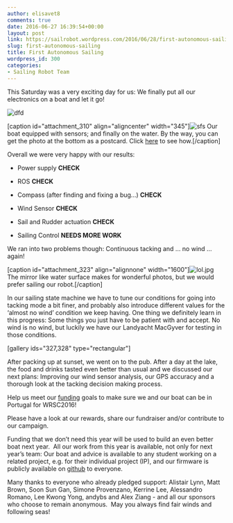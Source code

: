 ```yaml
---
author: elisavet8
comments: true
date: 2016-06-27 16:39:54+00:00
layout: post
link: https://sailrobot.wordpress.com/2016/06/28/first-autonomous-sailing/
slug: first-autonomous-sailing
title: First Autonomous Sailing
wordpress_id: 300
categories:
- Sailing Robot Team
---
```


This Saturday was a very exciting day for us: We finally put all our electronics on a boat and let it go!

![dfd](https://sailrobot.files.wordpress.com/2016/06/dfd.jpg?w=680)

[caption id="attachment_310" align="aligncenter" width="345"]![sfs](https://sailrobot.files.wordpress.com/2016/06/sfs.jpg) Our boat equipped with sensors; and finally on the water. By the way, you can get the photo at the bottom as a postcard. Click [here](https://southampton.hubbub.net/p/sailrobot) to see how.[/caption]

Overall we were very happy with our results:



	
  * Power supply **CHECK**

	
  * ROS **CHECK**

	
  * Compass (after finding and fixing a bug…) **CHECK**

	
  * Wind Sensor **CHECK**

	
  * Sail and Rudder actuation **CHECK**

	
  * Sailing Control **NEEDS MORE WORK**


We ran into two problems though: Continuous tacking and … no wind … again!

[caption id="attachment_323" align="alignnone" width="1600"]![lol.jpg](https://sailrobot.files.wordpress.com/2016/06/lol.jpg) The mirror like water surface makes for wonderful photos, but we would prefer sailing our robot.[/caption]

In our sailing state machine we have to tune our conditions for going into tacking mode a bit finer, and probably also introduce different values for the ‘almost no wind’ condition we keep having. One thing we definitely learn in this progress: Some things you just have to be patient with and accept. No wind is no wind, but luckily we have our Landyacht MacGyver for testing in those conditions.

[gallery ids="327,328" type="rectangular"]

After packing up at sunset, we went on to the pub. After a day at the lake, the food and drinks tasted even better than usual and we discussed our next plans: Improving our wind sensor analysis, our GPS accuracy and a thorough look at the tacking decision making process.

Help us meet our [funding](https://southampton.hubbub.net/p/sailrobot/) goals to make sure we and our boat can be in Portugal for WRSC2016!

Please have a look at our rewards, share our fundraiser and/or contribute to our campaign.

Funding that we don’t need this year will be used to build an even better boat next year.  All our work from this year is available, not only for next year’s team: Our boat and advice is available to any student working on a related project, e.g. for their individual project (IP), and our firmware is publicly available on [github](https://github.com/Maritime-Robotics-Student-Society/sailing-robot) to everyone.

Many thanks to everyone who already pledged support: Alistair Lynn, Matt Brown, Soon Sun Gan, Simone Provenzano, Kerrine Lee, Alessandro Romano, Lee Kwong Yong, andybs and Alex Ziang - and all our sponsors who choose to remain anonymous. 
May you always find fair winds and following seas!
